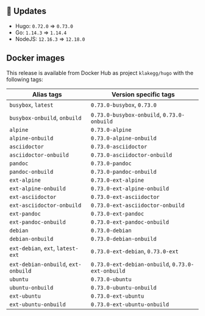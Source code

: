 ## :heartbeat: Updates

* Hugo: `0.72.0` => `0.73.0`
* Go: `1.14.3` => `1.14.4`
* NodeJS: `12.16.3` => `12.18.0`


## Docker images

This release is available from Docker Hub as project `klakegg/hugo` with the following tags:

| Alias tags                   | Version specific tags                      |
| ---------------------------- | ------------------------------------------ |
| `busybox`, `latest`          | `0.73.0-busybox`, `0.73.0`                 |
| `busybox-onbuild`, `onbuild` | `0.73.0-busybox-onbuild`, `0.73.0-onbuild` |
| `alpine`                     | `0.73.0-alpine`                            |
| `alpine-onbuild`             | `0.73.0-alpine-onbuild`                    |
| `asciidoctor`                | `0.73.0-asciidoctor`                       |
| `asciidoctor-onbuild`        | `0.73.0-asciidoctor-onbuild`               |
| `pandoc`                     | `0.73.0-pandoc`                            |
| `pandoc-onbuild`             | `0.73.0-pandoc-onbuild`                    |
| `ext-alpine`                 | `0.73.0-ext-alpine`                        |
| `ext-alpine-onbuild`         | `0.73.0-ext-alpine-onbuild`                |
| `ext-asciidoctor`            | `0.73.0-ext-asciidoctor`                   |
| `ext-asciidoctor-onbuild`    | `0.73.0-ext-asciidoctor-onbuild`           |
| `ext-pandoc`                 | `0.73.0-ext-pandoc`                        |
| `ext-pandoc-onbuild`         | `0.73.0-ext-pandoc-onbuild`                |
| `debian`                     | `0.73.0-debian`                            |
| `debian-onbuild`             | `0.73.0-debian-onbuild`                    |
| `ext-debian`, `ext`, `latest-ext` | `0.73.0-ext-debian`, `0.73.0-ext`     |
| `ext-debian-onbuild`, `ext-onbuild` | `0.73.0-ext-debian-onbuild`, `0.73.0-ext-onbuild` |
| `ubuntu`                     | `0.73.0-ubuntu`                            |
| `ubuntu-onbuild`             | `0.73.0-ubuntu-onbuild`                    |
| `ext-ubuntu`                 | `0.73.0-ext-ubuntu`                        |
| `ext-ubuntu-onbuild`         | `0.73.0-ext-ubuntu-onbuild`                |
